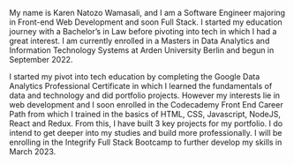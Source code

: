 My name is Karen Natozo Wamasali, and I am a Software Engineer majoring in Front-end Web Development and soon Full Stack. I started my education journey with a Bachelor’s in Law before pivoting into tech in which I had a great interest. I am currently enrolled in a Masters in Data Analytics and Information Technology Systems at Arden University Berlin and begun in September 2022.

I started my pivot into tech education by completing the Google Data Analytics Professional Certificate in which I learned the fundamentals of data and technology and did portfolio projects. However my interests lie in web development and I soon enrolled in the Codecademy Front End Career Path from which I trained in the basics of HTML, CSS, Javascript, NodeJS, React and Redux. From this, I have built 3 key projects for my portfolio. I do intend to get deeper into my studies and build more professionally. I will be enrolling in the Integrify Full Stack Bootcamp to further develop my skills in March 2023.

